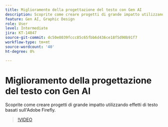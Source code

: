 ```yaml
---
title: Miglioramento della progettazione del testo con Gen AI
description: Scoprite come creare progetti di grande impatto utilizzando effetti di testo con tecnologia Adobe Firefly
feature: Gen AI, Graphic Design
role: User
level: Intermediate
jira: KT-14847
source-git-commit: dc50e8039fccc85c65fbb6d436ce18f5d90b91f7
workflow-type: tm+mt
source-wordcount: '40'
ht-degree: 0%

---
```


# Miglioramento della progettazione del testo con Gen AI

Scoprite come creare progetti di grande impatto utilizzando effetti di testo basati sull&#39;Adobe Firefly.

>[!VIDEO](https://video.tv.adobe.com/v/3427021?quality=12&learn=on&hidetitle=true)
